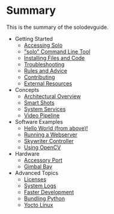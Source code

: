 # Summary

This is the summary of the solodevguide.

* Getting Started
   * [Accessing Solo](starting-network.md)
   * ["solo" Command Line Tool](starting-utils.md)
   * [Installing Files and Code](starting-installing.md)
   * [Troubleshooting](starting-troubleshooting.md)
   * [Rules and Advice](starting-rules.md)
   * [Contributing](starting-contributing.md)
   * [External Resources](starting-resources.md)
* Concepts
   * [Architectural Overview](concept-architecture.md)
   * [Smart Shots](concept-smartshot.md)
   * [System Services](concept-service.md)
   * [Video Pipeline](concept-video.md)
* Software Examples
   * [Hello World (from above)!](example-helloworld.md)
   * [Running a Webserver](example-webserver.md)
   * [Skywriter Controller](example-skywriter.md)
   * [Using OpenCV](example-opencv.md)
* Hardware
   * [Accessory Port](hardware-accessorybay.md)
   * [Gimbal Bay](hardware-gimbalbay.md)
* Advanced Topics
   * [Licenses](advanced-licenses.md)
   * [System Logs](advanced-logs.md)
   * [Faster Development](advanced-fasterdev.md)
   * [Bundling Python](advanced-python.md)
   * [Yocto Linux](advanced-linux.md)
